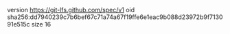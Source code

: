 version https://git-lfs.github.com/spec/v1
oid sha256:dd7940239c7b6bef67c71a74a67f19ffe6e1eac9b088d23972b9f713091e515c
size 16

